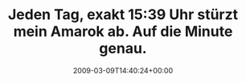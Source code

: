 ---
retweeted: false
source: <a href="http://twitter.com" rel="nofollow">Twitter Web Client</a>
entities:
  hashtags:
  - text: konspiration
    indices:
    - '73'
    - '86'
  - text: kde
    indices:
    - '87'
    - '91'
  symbols: []
  user_mentions: []
  urls: []
display_text_range:
- '0'
- '91'
favorite_count: '0'
id_str: '1300551567'
truncated: false
retweet_count: '0'
id: '1300551567'
created_at: Mon Mar 09 14:40:24 +0000 2009
favorited: false
full_text: 'Jeden Tag, exakt 15:39 Uhr stürzt mein Amarok ab. Auf die Minute genau.  #konspiration
  #kde'
lang: de
tags:
- konspiration
- kde
- pesos/twitter
date: '2009-03-09T14:40:24+00:00'
src: https://twitter.com/bascht/status/1300551567
original_url: https://twitter.com/bascht/status/1300551567
type: twitter_tweet
text: 'Jeden Tag, exakt 15:39 Uhr stürzt mein Amarok ab. Auf die Minute genau.  #konspiration
  #kde'
title: Jeden Tag, exakt 15:39 Uhr stürzt mein Amarok ab. Auf die Minute genau.

---